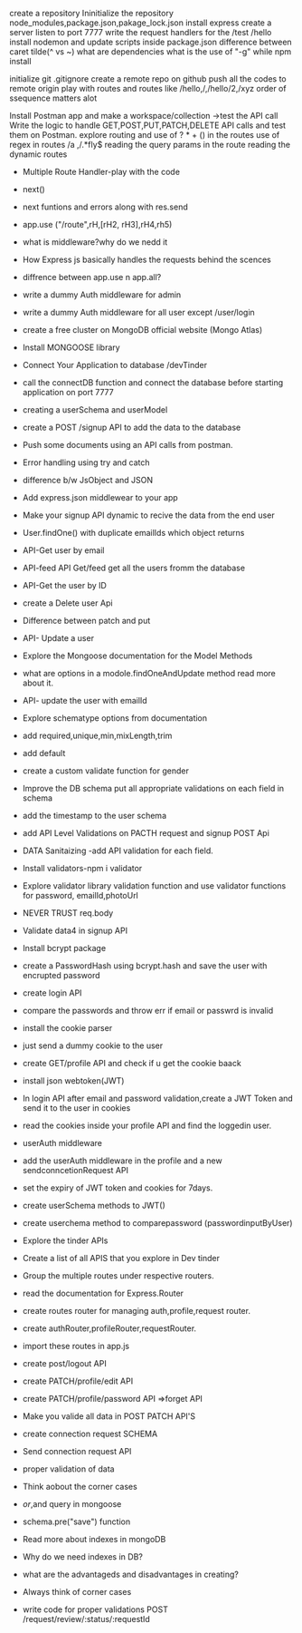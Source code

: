 create a repository
Ininitialize the repository
node_modules,package.json,pakage_lock.json
install express
create a server
listen to port 7777
write the request handlers for the /test /hello
install nodemon and update scripts inside package.json
difference between caret tilde(^ vs ~)
what are dependencies
what is the use of "-g" while npm install

initialize git
.gitignore
create a remote repo on github
push all the codes to remote origin
play with routes and routes like /hello,/,/hello/2,/xyz
order of ssequence matters alot

Install Postman app and make a workspace/collection ->test the API call
Write the logic to handle GET,POST,PUT,PATCH,DELETE API calls and test them on Postman.
explore routing and use of ? * + () in the routes
use of regex in routes /a ,/.*fly$
reading the query params in the route
reading the dynamic routes


- Multiple Route Handler-play with the code
- next()
- next funtions and errors along with res.send
- app.use ("/route",rH,[rH2, rH3],rH4,rh5)
- what is middleware?why do we nedd it
- How Express js basically handles the requests behind the scences
- diffrence between app.use n app.all?
- write a dummy Auth middleware for admin
- write a dummy Auth middleware for  all user except /user/login


- create a free cluster on MongoDB official website (Mongo Atlas)
- Install MONGOOSE library
- Connect Your Application to database <conncetion URL> /devTinder
- call the connectDB function and connect the database before starting application on port 7777
- creating a userSchema and userModel
- create a POST /signup API to add the data to the database
- Push some documents using an API calls from postman.
- Error handling using try and catch


- difference b/w JsObject and JSON
- Add express.json middlewear to your app
- Make your signup API dynamic to recive the data from the end user
- User.findOne() with duplicate emailIds which object returns
- API-Get user by email
- API-feed API  Get/feed get all the users fromm the database
- API-Get the user by ID
- create a Delete user Api
- Difference between patch and put
- API- Update a user
- Explore the Mongoose documentation for the Model Methods
- what are options in a modole.findOneAndUpdate method read more about it.
-  API- update the user with  emailId

- Explore schematype options from documentation
- add required,unique,min,mixLength,trim
- add default
- create a custom validate function for gender
- Improve the DB schema put all appropriate validations on each field in schema
- add the timestamp to the user schema
- add API Level Validations on PACTH  request and signup POST Api
- DATA Sanitaizing -add API validation for each field.
- Install validators-npm i validator
- Explore validator library validation function and use validator functions for password, emailId,photoUrl
- NEVER TRUST req.body
- Validate data4 in signup API
- Install bcrypt package
- create a PasswordHash using bcrypt.hash and save the user with encrupted password

- create login API
- compare the passwords and throw err if email or passwrd is invalid

- install the cookie parser
- just send a dummy cookie to the user
- create GET/profile API and check if u get the cookie baack
- install json webtoken(JWT)
- In  login API after email and password validation,create a JWT Token and send it to the user in cookies
- read the cookies inside your profile API and find the loggedin user.

- userAuth middleware
- add the userAuth middleware in the profile and  a new sendconncetionRequest API
- set the expiry of JWT token and cookies for 7days.
- create userSchema methods to JWT()
- create userchema method to comparepassword (passwordinputByUser)

- Explore the tinder APIs
- Create a list of all APIS that you explore in Dev tinder
- Group the multiple routes under respective routers.
- read the documentation for Express.Router
-  create routes router for managing auth,profile,request router.
- create authRouter,profileRouter,requestRouter.
- import these routes in app.js

- create post/logout API
-  create PATCH/profile/edit API
- create PATCH/profile/password API =>forget API
- Make you valide all data in POST PATCH API'S

- create connection request SCHEMA
- Send connection request API
- proper validation of data
- Think aobout the corner cases
- $or,$and query in mongoose
- schema.pre("save") function
- Read more about indexes in mongoDB
- Why do we need indexes in DB?
- what are the advantageds and disadvantages in creating?
- Always think of corner cases

- write code for proper validations POST /request/review/:status/:requestId